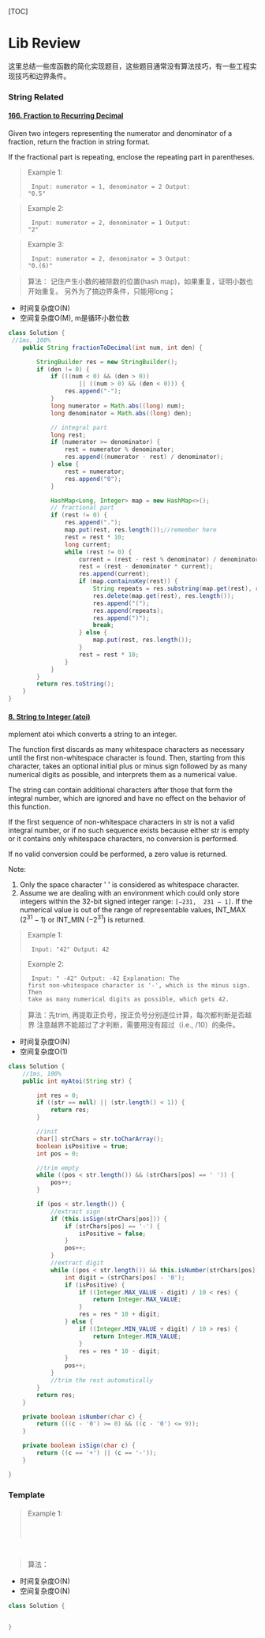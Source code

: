 [TOC]
# Lib Review
这里总结一些库函数的简化实现题目，这些题目通常没有算法技巧，有一些工程实现技巧和边界条件。

### String Related
#### [166. Fraction to Recurring Decimal](https://leetcode.com/problems/fraction-to-recurring-decimal/)
Given two integers representing the numerator and denominator of a fraction, return the fraction in string format.

If the fractional part is repeating, enclose the repeating part in parentheses.

>Example 1:
<code><pre>
Input: numerator = 1, denominator = 2
Output: "0.5"
</code></pre>

>Example 2:
<code><pre>
Input: numerator = 2, denominator = 1
Output: "2"
</code></pre>

>Example 3:
<code><pre>
Input: numerator = 2, denominator = 3
Output: "0.(6)"
</code></pre>

>算法： 记住产生小数的被除数的位置(hash map)，如果重复，证明小数也开始重复。
另外为了搞边界条件，只能用long；
+ 时间复杂度O(N)
+ 空间复杂度O(M), m是循环小数位数

```java
class Solution {
 //1ms, 100%
    public String fractionToDecimal(int num, int den) {

        StringBuilder res = new StringBuilder();
        if (den != 0) {
            if (((num < 0) && (den > 0))
                    || ((num > 0) && (den < 0))) {
                res.append("-");
            }
            long numerator = Math.abs((long) num);
            long denominator = Math.abs((long) den);

            // integral part
            long rest;
            if (numerator >= denominator) {
                rest = numerator % denominator;
                res.append((numerator - rest) / denominator);
            } else {
                rest = numerator;
                res.append("0");
            }

            HashMap<Long, Integer> map = new HashMap<>();
            // fractional part
            if (rest != 0) {
                res.append(".");
                map.put(rest, res.length());//remember here
                rest = rest * 10;
                long current;
                while (rest != 0) {
                    current = (rest - rest % denominator) / denominator;// current = 0 when rest < denominator
                    rest = (rest - denominator * current);
                    res.append(current);
                    if (map.containsKey(rest)) {
                        String repeats = res.substring(map.get(rest), res.length());
                        res.delete(map.get(rest), res.length());
                        res.append("(");
                        res.append(repeats);
                        res.append(")");
                        break;
                    } else {
                        map.put(rest, res.length());
                    }
                    rest = rest * 10;
                }
            }
        }
        return res.toString();
    }
}
```


#### [8. String to Integer (atoi)](https://leetcode.com/problems/string-to-integer-atoi/)
mplement atoi which converts a string to an integer.

The function first discards as many whitespace characters as necessary until the first non-whitespace character is found. Then, starting from this character, takes an optional initial plus or minus sign followed by as many numerical digits as possible, and interprets them as a numerical value.

The string can contain additional characters after those that form the integral number, which are ignored and have no effect on the behavior of this function.

If the first sequence of non-whitespace characters in str is not a valid integral number, or if no such sequence exists because either str is empty or it contains only whitespace characters, no conversion is performed.

If no valid conversion could be performed, a zero value is returned.

Note:
1. Only the space character ' ' is considered as whitespace character.
2. Assume we are dealing with an environment which could only store integers within the 32-bit signed integer range: `[−231,  231 − 1]`. If the numerical value is out of the range of representable values, INT_MAX $(2^31 − 1)$ or INT_MIN $(−2^31)$ is returned.

>Example 1:
<code><pre>
Input: "42"
Output: 42
</code></pre>

>Example 2:
<code><pre>
Input: "   -42"
Output: -42
Explanation: The first non-whitespace character is '-', which is the minus sign.
             Then take as many numerical digits as possible, which gets 42.
</code></pre>

>算法：先trim, 再提取正负号，按正负号分别逐位计算，每次都判断是否越界
注意越界不能超过了才判断，需要用没有超过（i.e., /10）的条件。
+ 时间复杂度O(N)
+ 空间复杂度O(1)

```java
class Solution {
    //1ms, 100%
    public int myAtoi(String str) {

        int res = 0;
        if ((str == null) || (str.length() < 1)) {
            return res;
        }

        //init
        char[] strChars = str.toCharArray();
        boolean isPositive = true;
        int pos = 0;

        //trim empty
        while ((pos < str.length()) && (strChars[pos] == ' ')) {
            pos++;
        }

        if (pos < str.length()) {
            //extract sign
            if (this.isSign(strChars[pos])) {
                if (strChars[pos] == '-') {
                    isPositive = false;
                }
                pos++;
            }
            //extract digit
            while ((pos < str.length()) && this.isNumber(strChars[pos])) {
                int digit = (strChars[pos] - '0');
                if (isPositive) {
                    if ((Integer.MAX_VALUE - digit) / 10 < res) {
                        return Integer.MAX_VALUE;
                    }
                    res = res * 10 + digit;
                } else {
                    if ((Integer.MIN_VALUE + digit) / 10 > res) {
                        return Integer.MIN_VALUE;
                    }
                    res = res * 10 - digit;
                }
                pos++;
            }
            //trim the rest automatically
        }
        return res;
    }

    private boolean isNumber(char c) {
        return (((c - '0') >= 0) && ((c - '0') <= 9));
    }

    private boolean isSign(char c) {
        return ((c == '+') || (c == '-'));
    }

}
```

### Template
#### []()


>Example 1:
<code><pre>

</code></pre>

>算法：
+ 时间复杂度O(N)
+ 空间复杂度O(N)

```java
class Solution {


}
```